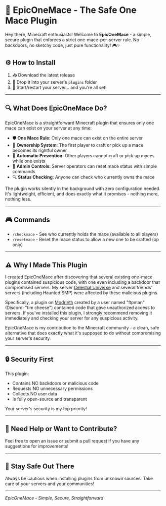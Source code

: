 # 📖 EpicOneMace - The Safe One Mace Plugin

Hey there, Minecraft enthusiasts! Welcome to **EpicOneMace** - a simple, secure plugin that enforces a strict one-mace-per-server rule. No backdoors, no sketchy code, just pure functionality! 🎮✨

## ⚙️ How to Install
1. 📥 Download the latest release
2. 📂 Drop it into your server's `plugins` folder
3. 🚀 Start/restart your server... and you're all set!

---

## 🔍 What Does EpicOneMace Do?

EpicOneMace is a straightforward Minecraft plugin that ensures only one mace can exist on your server at any time:

- 🛡️ **One Mace Rule**: Only one mace can exist on the entire server
- 👑 **Ownership System**: The first player to craft or pick up a mace becomes its rightful owner
- 🚫 **Automatic Prevention**: Other players cannot craft or pick up maces while one exists
- 🔄 **Admin Controls**: Server operators can reset mace status with simple commands
- 🔍 **Status Checking**: Anyone can check who currently owns the mace

The plugin works silently in the background with zero configuration needed. It's lightweight, efficient, and does exactly what it promises - nothing more, nothing less.

---

## 🎮 Commands

- `/checkmace` - See who currently holds the mace (available to all players)
- `/resetmace` - Reset the mace status to allow a new one to be crafted (op only)

---

## ⚠️ Why I Made This Plugin

I created EpicOneMace after discovering that several existing one-mace plugins contained suspicious code, with one even including a backdoor that compromised servers. My server [Celestial Universe](https://discord.gg/yvSakgCmhP) and several friends' servers (including Haunted SMP) were affected by these malicious plugins.

Specifically, a plugin on [Modrinth](https://modrinth.com/plugin/onemace) created by a user named "ftpman" (Discord: "tim cheese") contained code that gave unauthorized access to servers. If you've installed this plugin, I strongly recommend removing it immediately and checking your server for any suspicious activity.

EpicOneMace is my contribution to the Minecraft community - a clean, safe alternative that does exactly what it's supposed to do without compromising your server's security.

---

## 🔒 Security First

This plugin:
- Contains NO backdoors or malicious code
- Requests NO unnecessary permissions
- Collects NO user data
- Is fully open-source and transparent

Your server's security is my top priority!

---

## 🤝 Need Help or Want to Contribute?

Feel free to open an issue or submit a pull request if you have any suggestions for improvements!

---

## 🙏 Stay Safe Out There

Always be cautious when installing plugins from unknown sources. Take care of your servers and your communities!

---

*EpicOneMace - Simple, Secure, Straightforward*
